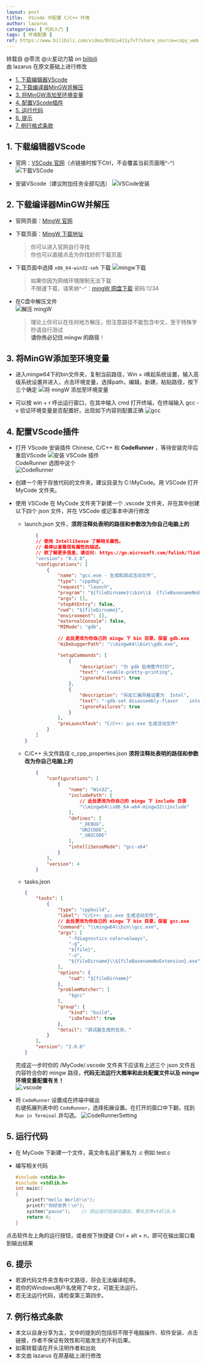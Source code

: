 ```yaml
---
layout: post
title:  VScode 中配置 C/C++ 环境
author: lazarus
categories: [ 代码入门 ]
tags: [ 环境配置 ]
ref: https://www.bilibili.com/video/BV1Cu411y7vT?share_source=copy_web
---
```


转载自 @零流 @火星动力猿 on [bilibili](https://www.bilibili.com/video/BV1Cu411y7vT?share_source=copy_web)  
由 lazarus 在原文基础上进行修改

- [1. 下载编辑器VScode](#1-下载编辑器vscode)
- [2. 下载编译器MinGW并解压](#2-下载编译器mingw并解压)
- [3. 将MinGW添加至环境变量](#3-将mingw添加至环境变量)
- [4. 配置VScode插件](#4-配置vscode插件)
- [5. 运行代码](#5-运行代码)
- [6. 提示](#6-提示)
- [7. 例行格式条款](#7-例行格式条款)

## 1. 下载编辑器VScode
- 官网：[VSCode 官网](https://code.visualstudio.com/)（点链接时按下Ctrl，不会覆盖当前页面哦^-^）
![下载VSCode](https://raw.githubusercontent.com/lab530/assets_images_storage/main/Post/PicGoSettingvscode%E4%B8%8B%E8%BD%BD.png)  

- 安装VScode（建议附加任务全部勾选）
![VSCode安装](https://raw.githubusercontent.com/lab530/assets_images_storage/main/Post/PicGoSettingvscode%E5%AE%89%E8%A3%85.gif)  

## 2. 下载编译器MinGW并解压
- 官网页面：[MingW 官网](https://www.mingw-w64.org/)

- 下载页面：[MingW 下载地址](https://sourceforge.net/projects/mingw-w64/files/)

    > 你可以进入官网自行寻找  
      你也可以直接点击为你找好的下载页面

- 下载页面中选择 `x86_64-win32-seh` 下载
![mingw下载](https://raw.githubusercontent.com/lab530/assets_images_storage/main/Post/PicGoSettingmingw%E4%B8%8B%E8%BD%BD.png)
    > 如果你因为网络环境限制无法下载  
    不限速下载，请笑纳^-^：[mingW 网盘下载](https://wwn.lanzouh.com/iLOip031ku6b) 密码:1234


- 在C盘中解压文件  
![解压 mingW](https://raw.githubusercontent.com/lab530/assets_images_storage/main/Post/PicGoSetting%E8%A7%A3%E5%8E%8Bmingw.gif)
    > 理论上你可以在任何地方解压，但注意路径不能包含中文，至于特殊字符请自行测试  
    **请你务必记住 mingw 的路径**！

## 3. 将MinGW添加至环境变量
- 进入mingw64下的bin文件夹，复制当前路径，Win + i唤起系统设置，输入高级系统设置并进入，点击环境变量，选择path，编辑，新建，粘贴路径，按下三个确定
![将 mingW 添加至环境变量](https://raw.githubusercontent.com/lab530/assets_images_storage/main/Post/PicGoSetting%E9%85%8D%E7%BD%AE%E7%8E%AF%E5%A2%83%E5%8F%98%E9%87%8F.gif)

- 可以按 win + r 呼出运行窗口，在其中输入 cmd 打开终端，在终端输入 gcc -v 验证环境变量是否配置好。出现如下内容则配置正确
![gcc](https://raw.githubusercontent.com/lab530/assets_images_storage/main/Post/PicGoSettinggcc.png)

## 4. 配置VScode插件
- 打开 VScode 安装插件 Chinese, C/C++ 和 **CodeRunner** ，等待安装完毕后重启VScode
![安装 VSCode 插件](https://raw.githubusercontent.com/lab530/assets_images_storage/main/Post/PicGoSetting%E5%AE%89%E8%A3%85%E6%8F%92%E4%BB%B6.gif)  
CodeRunner 选图中这个  
![CodeRunner](https://raw.githubusercontent.com/lab530/assets_images_storage/main/Post/PicGoSettingcoderunner.png)

- 创建一个用于存放代码的文件夹，建议目录为 C:\\MyCode。用 VSCode 打开 MyCode 文件夹。

- 使用 VSCode 在 MyCode 文件夹下新建一个 .vscode 文件夹，并在其中创建以下四个 json 文件，并在 VSCode 或记事本中进行修改
    - launch.json 文件，**须将注释处表明的路径和参数改为你自己电脑上的**
        ```json
            {
            // 使用 IntelliSense 了解相关属性。 
            // 悬停以查看现有属性的描述。
            // 欲了解更多信息，请访问: https://go.microsoft.com/fwlink/?linkid=830387
            "version": "0.2.0",
            "configurations": [
                {
                    "name": "gcc.exe - 生成和调试活动文件",
                    "type": "cppdbg",
                    "request": "launch",
                    "program": "${fileDirname}\\bin\\$  {fileBasenameNoExtension}.exe",
                    "args": [],
                    "stopAtEntry": false,
                    "cwd": "${fileDirname}",
                    "environment": [],
                    "externalConsole": false,
                    "MIMode": "gdb",
                
                    // 此处更改为你自己的 mingw 下 bin 目录，保留 gdb.exe
                    "miDebuggerPath": "\\mingw64\\bin\\gdb.exe",

                    "setupCommands": [
                        {
                            "description": "为 gdb 启用整齐打印",
                            "text": "-enable-pretty-printing",
                            "ignoreFailures": true
                        },
                        {
                            "description": "将反汇编风格设置为  Intel",
                            "text": "-gdb-set disassembly-flavor    intel",
                            "ignoreFailures": true
                        }
                    ],
                    "preLaunchTask": "C/C++: gcc.exe 生成活动文件"
                }
            ]
        }
        ```
    - C/C++ 头文件路径 c_cpp_properties.json **须将注释处表明的路径和参数改为你自己电脑上的**
        ```json
            {
                "configurations": [
                    {
                        "name": "Win32",
                        "includePath": [
                            // 此处更改为你自己的 mingw 下 include 目录
                            "\\mingw64\\x86_64-w64-mingw32\\include"
                        ],
                        "defines": [
                            "_DEBUG",
                            "UNICODE",
                            "_UNICODE"
                        ],
                        "intelliSenseMode": "gcc-x64"
                    }
                ],
                "version": 4
            }
        ```

    - tasks.json
        ```json
        {
            "tasks": [
                {
                    "type": "cppbuild",
                    "label": "C/C++: gcc.exe 生成活动文件",
                    // 此处更改为你自己的 mingw 下 bin 目录，保留 gcc.exe
                    "command": "\\mingw64\\bin\\gcc.exe",
                    "args": [
                        "-fdiagnostics-color=always",
                        "-g",
                        "${file}",
                        "-o",
                        "${fileDirname}\\${fileBasenameNoExtension}.exe"
                    ],
                    "options": {
                        "cwd": "${fileDirname}"
                    },
                    "problemMatcher": [
                        "$gcc"
                    ],
                    "group": {
                        "kind": "build",
                        "isDefault": true
                    },
                    "detail": "调试器生成的任务。"
                }
            ],
            "version": "2.0.0"
        }
        ```
    完成这一步时你的 /MyCode/.vscode 文件夹下应该有上述三个 json 文件且内容符合你的 mingw 路径，**代码无法运行大概率和此处配置文件以及 mingw 环境变量配置有关！**  
![.vscode](https://raw.githubusercontent.com/lab530/assets_images_storage/main/Post/PicGoSettingvscode.png)

- 将 `CodeRunner` 设置成在终端中输出  
    右键拓展列表中的 `CodeRunner`，选择拓展设置。在打开的窗口中下翻，找到 `Run in Terminal` 并勾选。
    ![CodeRunnerSetting](https://raw.githubusercontent.com/lab530/assets_images_storage/main/Post/PicGoSettingCodeRunnerTerminal.png)


## 5. 运行代码
- 在 MyCode 下新建一个文件，英文命名且扩展名为 .c 例如 test.c

- 编写相关代码

    ```c
    #include <stdio.h>
    #include <stdlib.h>
    int main()
    {
        printf("Hello World!\n");
        printf("你好世界！\n");
        system("pause");    // 防止运行后自动退出，需头文件stdlib.h
        return 0;
    }
    ```
点击软件左上角的运行按钮，或者按下快捷键 Ctrl + alt + n，即可在输出窗口看到输出结果


## 6. 提示
- 若源代码文件夹含有中文路径，将会无法编译程序。
- 若你的Windows用户名使用了中文，可能无法运行。
- 若无法运行代码，请检查第三第四步。

## 7. 例行格式条款
- 本文以自身分享为主，文中的提到的包括但不限于电脑操作、软件安装、点击链接，作者不保证有效性和可能发生的不利后果。
- 如需转载请在开头注明作者和出处
- 本文由 lazarus 在原基础上进行修改
